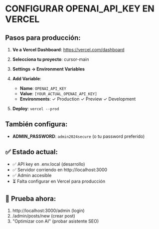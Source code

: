 # CONFIGURAR OPENAI_API_KEY EN VERCEL

## Pasos para producción:

1. **Ve a Vercel Dashboard**: https://vercel.com/dashboard
2. **Selecciona tu proyecto**: cursor-main
3. **Settings → Environment Variables**
4. **Add Variable**:
   - **Name**: `OPENAI_API_KEY`
   - **Value**: `[YOUR_ACTUAL_OPENAI_API_KEY]`
   - **Environments**: ✓ Production ✓ Preview ✓ Development

5. **Deploy**: `vercel --prod`

## También configura:
- **ADMIN_PASSWORD**: `admin2024secure` (o tu password preferido)

## ✅ Estado actual:
- ✅ API key en .env.local (desarrollo)
- ✅ Servidor corriendo en http://localhost:3000
- ✅ Admin accesible
- ⏳ Falta configurar en Vercel para producción

## 🧪 Prueba ahora:
1. http://localhost:3000/admin (login)
2. /admin/posts/new (crear post)  
3. "Optimizar con AI" (probar asistente SEO)